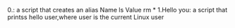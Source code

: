 0.<o>:
a script that creates an alias Name ls Value rm * 
1.Hello you:
a script that printss hello user,where user is the current Linux user
